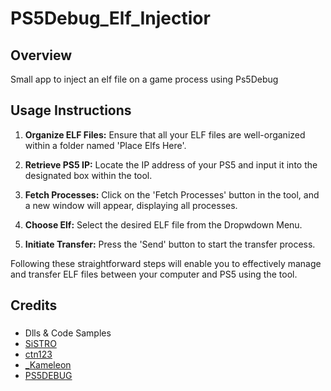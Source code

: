 
# PS5Debug_Elf_Injectior

## Overview
Small app to inject an elf file on a game process using Ps5Debug



## Usage Instructions

1. **Organize ELF Files:**
   Ensure that all your ELF files are well-organized within a folder named 'Place Elfs Here'.

2. **Retrieve PS5 IP:**
   Locate the IP address of your PS5 and input it into the designated box within the tool.

3. **Fetch Processes:**
   Click on the 'Fetch Processes' button in the tool, and a new window will appear, displaying all processes.

4. **Choose Elf:**
   Select the desired ELF file from the Dropwdown Menu.

5. **Initiate Transfer:**
   Press the 'Send' button to start the transfer process.

Following these straightforward steps will enable you to effectively manage and transfer ELF files between your computer and PS5 using the tool.


## Credits
### 

- Dlls & Code Samples
- [SiSTRO](https://github.com/SiSTR0)
- [ctn123](https://github.com/ctn123)
- [_Kameleon](https://github.com/kmeps4/PS5Debug_Elf_Injection)
- [PS5DEBUG](https://github.com/GoldHEN/ps5debug)





